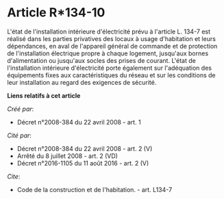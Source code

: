 # Article R*134-10

L'état de l'installation intérieure d'électricité prévu à l'article L. 134-7 est réalisé dans les parties privatives des
locaux à usage d'habitation et leurs dépendances, en aval de l'appareil général de commande et de protection de
l'installation électrique propre à chaque logement, jusqu'aux bornes d'alimentation ou jusqu'aux socles des prises de
courant. L'état de l'installation intérieure d'électricité porte également sur l'adéquation des équipements fixes aux
caractéristiques du réseau et sur les conditions de leur installation au regard des exigences de sécurité.

**Liens relatifs à cet article**

_Créé par_:

  - Décret n°2008-384 du 22 avril 2008 - art. 1

_Cité par_:

  - Décret n°2008-384 du 22 avril 2008 - art. 2 (V)
  - Arrêté du 8 juillet 2008 - art. 2 (VD)
  - Décret n°2016-1105 du 11 août 2016 - art. 2 (V)

_Cite_:

  - Code de la construction et de l'habitation. - art. L134-7
